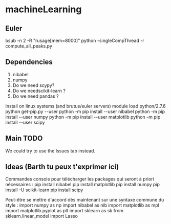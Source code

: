 # machineLearning

## Euler
bsub -n 2 -R "rusage[mem=8000]" python -singleCompThread -r compute_all_peaks.py 

## Dependencies

1. nibabel
2. numpy
3. Do we need scypy?
4. Do we needscikit-learn ?
5. Do we need pandas ?

Install on linux systems (and brutus/euler servers)
module load python/2.7.6
python get-pip.py --user
python -m pip install --user nibabel
python -m pip install --user numpy
python -m pip install --user matplotlib
python -m pip install --user scipy



## Main TODO 
We could try to use the Issues tab instead.

## Ideas (Barth tu peux t'exprimer ici)

Commandes console pour télécharger les packages qui seront à priori nécessaires :
pip install nibabel
pip install matplotlib
pip install numpy
pip install -U scikit-learn
pip install scipy

Peut-être se mettre d'accord dès maintenant sur une syntaxe commune du style :
import numpy as np
import nibabel as nib
import matplotlib as mpl
import matplotlib.pyplot as plt
import sklearn as sk
from sklearn.linear_model import Lasso

